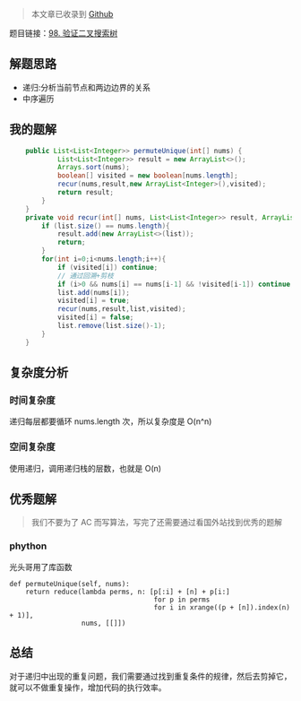 > 本文章已收录到 [Github](https://github.com/lijd1995/JavaStudyCollections/tree/master/Algrithm)

题目链接：[98. 验证二叉搜索树](https://leetcode-cn.com/problems/validate-binary-search-tree/)

## 解题思路
- 递归:分析当前节点和两边边界的关系
- 中序遍历
## 我的题解
```java
    public List<List<Integer>> permuteUnique(int[] nums) {
            List<List<Integer>> result = new ArrayList<>();
            Arrays.sort(nums);
            boolean[] visited = new boolean[nums.length];
            recur(nums,result,new ArrayList<Integer>(),visited);
            return result;
        }
    }
    private void recur(int[] nums, List<List<Integer>> result, ArrayList<Integer> list, boolean[] visited) {
        if (list.size() == nums.length){
            result.add(new ArrayList<>(list));
            return;
        }
        for(int i=0;i<nums.length;i++){
            if (visited[i]) continue;
            // 通过回溯+剪枝
            if (i>0 && nums[i] == nums[i-1] && !visited[i-1]) continue;
            list.add(nums[i]);
            visited[i] = true;
            recur(nums,result,list,visited);
            visited[i] = false;
            list.remove(list.size()-1);
        }
    }
```
## 复杂度分析

### 时间复杂度
递归每层都要循环 nums.length 次，所以复杂度是 O(n^n)
### 空间复杂度
使用递归，调用递归栈的层数，也就是 O(n)

## 优秀题解

> 我们不要为了 AC 而写算法，写完了还需要通过看国外站找到优秀的题解
### phython
光头哥用了库函数
```phython
def permuteUnique(self, nums):
    return reduce(lambda perms, n: [p[:i] + [n] + p[i:]
                                    for p in perms
                                    for i in xrange((p + [n]).index(n) + 1)],
                  nums, [[]])
```

## 总结
对于递归中出现的重复问题，我们需要通过找到重复条件的规律，然后去剪掉它，就可以不做重复操作，增加代码的执行效率。

